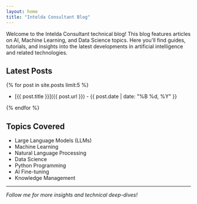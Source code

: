 ```yaml
---
layout: home
title: "Intelda Consultant Blog"
---
```


Welcome to the Intelda Consultant technical blog! This blog features articles on AI, Machine Learning, and Data Science topics. Here you'll find guides, tutorials, and insights into the latest developments in artificial intelligence and related technologies.

## Latest Posts

{% for post in site.posts limit:5 %}

- [{{ post.title }}]({{ post.url }}) - {{ post.date | date: "%B %d, %Y" }}

{% endfor %}

## Topics Covered

- Large Language Models (LLMs)
- Machine Learning
- Natural Language Processing
- Data Science
- Python Programming
- AI Fine-tuning
- Knowledge Management

---

*Follow me for more insights and technical deep-dives!*
